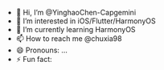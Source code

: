 - 👋 Hi, I’m @YinghaoChen-Capgemini
- 👀 I’m interested in iOS/Flutter/HarmonyOS
- 🌱 I’m currently learning HarmonyOS
- 📫 How to reach me @chuxia98
- 😄 Pronouns: ...
- ⚡ Fun fact: 

<!---
yinghao-tw/yinghao-tw is a ✨ special ✨ repository because its `README.md` (this file) appears on your GitHub profile.
You can click the Preview link to take a look at your changes.
--->
